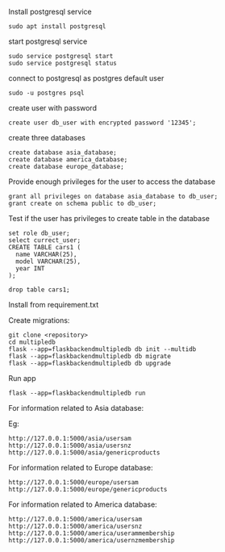 Install postgresql service

```
sudo apt install postgresql
```

start postgresql service

```
sudo service postgresql start
sudo service postgresql status
```

connect to postgresql as postgres default user

``` 
sudo -u postgres psql
```

create user with password
```
create user db_user with encrypted password '12345';
```

create three databases
```
create database asia_database;
create database america_database;
create database europe_database;
```

Provide enough privileges for the user to access the database
```
grant all privileges on database asia_database to db_user;
grant create on schema public to db_user;

```

Test if the user has privileges to create table in the database

```
set role db_user;
select currect_user;
CREATE TABLE cars1 (
  name VARCHAR(25),
  model VARCHAR(25),
  year INT
);

drop table cars1;

```
Install from requirement.txt

Create migrations:

```
git clone <repository>
cd multipledb
flask --app=flaskbackendmultipledb db init --multidb
flask --app=flaskbackendmultipledb db migrate
flask --app=flaskbackendmultipledb db upgrade
```

Run app

```
flask --app=flaskbackendmultipledb run
```

For information related to Asia database:

Eg:

```
http://127.0.0.1:5000/asia/usersam
http://127.0.0.1:5000/asia/usersnz
http://127.0.0.1:5000/asia/genericproducts
```

For information related to Europe database:
```
http://127.0.0.1:5000/europe/usersam
http://127.0.0.1:5000/europe/genericproducts
```

For information related to America database:
```
http://127.0.0.1:5000/america/usersam
http://127.0.0.1:5000/america/usersnz
http://127.0.0.1:5000/america/userammembership
http://127.0.0.1:5000/america/usernzmembership
```